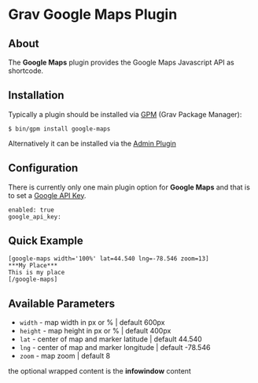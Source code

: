 # Grav Google Maps Plugin

## About

The **Google Maps** plugin provides the Google Maps Javascript API as shortcode.

## Installation

Typically a plugin should be installed via [GPM](http://learn.getgrav.org/advanced/grav-gpm) (Grav Package Manager):

```
$ bin/gpm install google-maps
```

Alternatively it can be installed via the [Admin Plugin](http://learn.getgrav.org/admin-panel/plugins)

## Configuration

There is currently only one main plugin option for **Google Maps** and that is to set a [Google API Key](https://developers.google.com/maps/documentation/javascript/get-api-key#get-an-api-key).

```
enabled: true
google_api_key:
```

## Quick Example

```
[google-maps width='100%' lat=44.540 lng=-78.546 zoom=13]
***My Place***  
This is my place  
[/google-maps]
```

## Available Parameters

* `width` - map width in px or % | default 600px
* `height` - map height in px or % | default 400px
* `lat` - center of map and marker latitude | default 44.540
* `lng` - center of map and marker longitude | default -78.546
* `zoom` - map zoom | default 8

the optional wrapped content is the **infowindow** content

